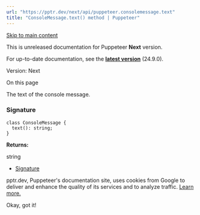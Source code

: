 ```yaml
---
url: "https://pptr.dev/next/api/puppeteer.consolemessage.text"
title: "ConsoleMessage.text() method | Puppeteer"
---
```


[Skip to main content](https://pptr.dev/next/api/puppeteer.consolemessage.text#__docusaurus_skipToContent_fallback)

This is unreleased documentation for Puppeteer **Next** version.

For up-to-date documentation, see the **[latest version](https://pptr.dev/api/puppeteer.consolemessage.text)** (24.9.0).

Version: Next

On this page

The text of the console message.

### Signature [​](https://pptr.dev/next/api/puppeteer.consolemessage.text\#signature "Direct link to Signature")

```codeBlockLines_RjmQ
class ConsoleMessage {
  text(): string;
}

```

**Returns:**

string

- [Signature](https://pptr.dev/next/api/puppeteer.consolemessage.text#signature)

pptr.dev, Puppeteer's documentation site, uses cookies from Google to deliver and enhance the quality of its services and to analyze traffic. [Learn more.](https://policies.google.com/technologies/cookies)

Okay, got it!
